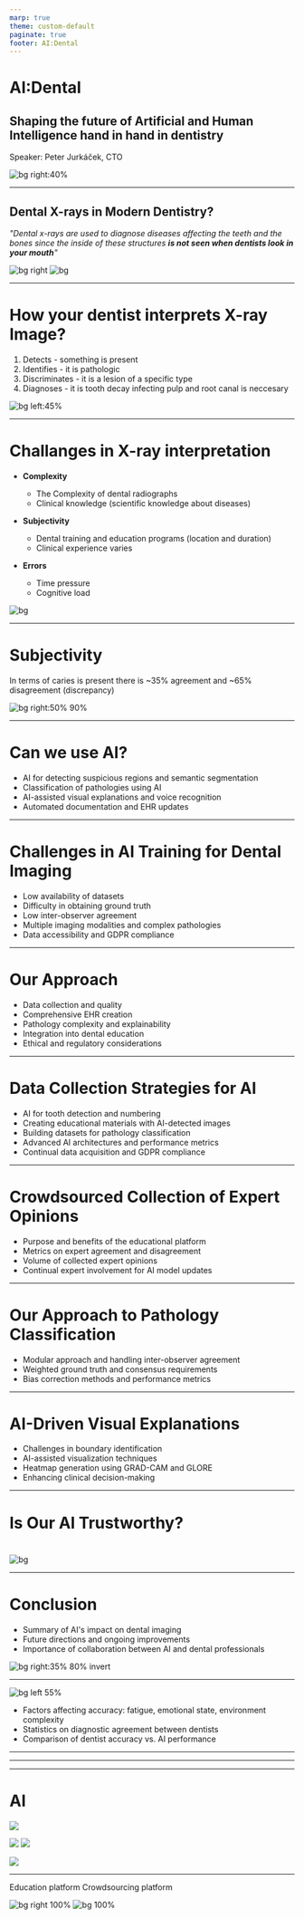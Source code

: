 ```yaml
---
marp: true
theme: custom-default
paginate: true
footer: AI:Dental
---
```


<!-- _paginate: skip -->

# AI:Dental
## Shaping the future of **Artificial** and **Human** **Intelligence** hand in hand in dentistry
Speaker: Peter Jurkáček, CTO

![bg right:40%](img/mascot/AID_5.svg)

---
<!-- _footer: "[University of Michigan School of Dentistry](https://www.dent.umich.edu/patient-care/dental-x-rays)" -->

<!-- Introduction to Dental Imaging -->
## Dental X-rays in Modern Dentistry?
*"Dental x-rays are used to diagnose diseases affecting the teeth and the bones since the inside of these structures **is not seen when dentists look in your mouth**"*

![bg right ](img/edu/7.png)
![bg](img/edu/6.png)

<!-- 
In dentistry, several pathologies and conditions cannot be detected by a visual examination alone and require the use of x-rays for proper diagnosis. Here are some of the key pathologies and conditions that can be identified through dental x-rays:

1. **Dental Caries (Cavities/Decays)** X-rays can reveal early-stage cavities between teeth or under existing dental fillings that are not visible to the naked eye.
2. **Periodontal Disease (Gum Disease)** Bone loss around the teeth, which is a sign of advanced periodontal disease, can be seen in x-rays.
3. **Periapical Infections or Abscesses** Infections at the root of the tooth or surrounding bone can be identified through x-rays.
4. **Impacted Teeth** Teeth that have not erupted properly, such as wisdom teeth, can be seen in x-rays.
5. **Cysts and Tumors** Pathological lesions like cysts and tumors within the jawbone can be detected through x-rays.
6. **Developmental Abnormalities** X-rays can show abnormalities in the development of teeth and jawbone structure.
7. **Bone Loss** Generalized bone loss, which may be due to osteoporosis or other systemic conditions, can be seen in dental x-rays.
8. **Dental Implant Placement** X-rays are used to assess the quality and quantity of bone for implant placement and to monitor the healing process.
9. **Fractures** X-rays can reveal fractures in the teeth and jaw that are not visible during a regular clinical examination.
10. **Sinus Issues** Dental x-rays can sometimes show problems in the maxillary sinuses, which can be related to dental conditions.
11. **Foreign Bodies** Any foreign objects embedded in the gum or bone can be detected using x-rays. -->

<!-- - Introduction of Dental Imaging and Its Importance in Dentistry
Dental imaging is a crucial tool in modern dentistry, primarily because it allows for the detection of issues that are not visible to the naked eye. One of the most significant advantages of dental X-rays is their ability to identify cavities (caries) early on, especially those that form in places difficult to examine visually, such as between teeth.
- *Bitewing radiography is commonly used to detect proximal caries, which require accurate diagnoses and early management and cannot be detected clinically due to tight contact surfaces [Gimenez et al., 2015]. Many factors, such as fatigue, emotions [Stec et al., 2018], and complex clinical environments [Hellén-Halme et al., 2008], could affect the accuracy of image interpretation.* 

- Detecting Hidden Cavities: Cavities can often go unnoticed during a routine visual examination
- Early Detection
- Comprehensive Diagnosis
- Guidance for Treatment -->

---

<!-- _footer: "[(1978) Detection accuracy in chest radiography](https://pubmed.ncbi.nlm.nih.gov/98003/)" -->
<!-- Analysis of X-ray Images by Dentists -->
# How your dentist interprets X-ray Image?
1. Detects - something is present
2. Identifies - it is pathologic
3. Discriminates - it is a lesion of a specific type
4. Diagnoses - it is tooth decay infecting pulp and root canal is neccesary

![bg left:45%](img/edu/9.png)

<!-- ## Analysis of X-ray Images by a Dentist
1. **Identify Suspicious Regions**:
    - Dentists examine X-rays to spot abnormal areas that may indicate cavities, infections, or other issues not visible in a regular check-up.
2. **Classify Pathologies**:
    - They determine the exact nature of the identified issues, such as cavities, gum disease, or abscesses, to decide the appropriate treatment.
3. **Explain Findings to the Patient**:
    - Dentists discuss the X-ray results with the patient, explaining the findings and the necessary treatments in an understandable way.
4. **Perform the Procedure**:
    - Based on the diagnosis, dentists perform the required treatments, such as fillings, root canals, or extractions.
5. **Make an Electronic Health Record of the Visit**:
    - After the visit, dentists update the patient's Electronic Health Record (EHR), which includes a digital dental chart documenting the findings, treatments, and future care plans.

- Influence of Various Factors
The accuracy of interpreting X-ray images can be influenced by several factors, including the dentist's fatigue, emotional state, and the complexity of the clinical environment. These factors can affect the precision of diagnosis, highlighting the need for careful analysis and sometimes a second opinion to ensure accurate treatment planning. -->

---

<!-- Slide 5: Accuracy of X-ray Interpretation -->
# Challanges in X-ray interpretation
- **Complexity**
  - The Complexity of dental radiographs
  - Clinical knowledge (scientific knowledge about diseases)

- **Subjectivity**
  - Dental training and education programs (location and duration)
  - Clinical experience varies

- **Errors**
  - Time pressure
  - Cognitive load

<!-- _footer: "[Influence of examiner’s clinical experience
on the reproducibility and accuracy of radiographic
examination in detecting occlusal caries](https://pubmed.ncbi.nlm.nih.gov/19669175/)" -->

<!-- _footer: "[(2022) Factors affecting interpretation of dental radiographs](https://www.ncbi.nlm.nih.gov/pmc/articles/PMC9974235/)" -->


![bg](img/mascot/)

---

<!-- _footer: "[(2020) Can a Computer Identify Carious Lesions in Dental X-Rays As Accurately As Humans?](https://www.hellopearl.com/products/second-opinion)" -->

# Subjectivity

In terms of caries is present there is ~35% agreement and ~65% disagreement (discrepancy)

![bg right:50% 90%](img/agreement/2.png)

---

<!-- Slide 6: Enhancing Diagnosis with AI -->
# Can we use AI?
- AI for detecting suspicious regions and semantic segmentation
- Classification of pathologies using AI
- AI-assisted visual explanations and voice recognition
- Automated documentation and EHR updates

<!-- ## Enhanced process of dentist with AI assisted
1. **Identify Suspicious Regions:**
Computer Vision (Object Detection): AI can be trained to automatically detect and highlight suspicious regions on X-ray images that may indicate cavities, infections, or abnormalities. This aids dentists in focusing on critical areas more efficiently.
Semantic Segmentation: AI algorithms can segment X-ray images to precisely outline areas of interest, making it easier for dentists to identify subtle pathologies that may be missed by the human eye alone.

2. **Classify Pathologies:**
Image Classification: AI can classify identified pathologies into specific categories such as cavities, gum disease, or abscesses based on patterns and characteristics extracted from X-ray images. This classification helps in determining the severity and type of treatment required.
Explain Findings to the Patient:

3. **Visual Explanations:** AI-generated visual aids, such as annotated images or diagrams overlaid on X-rays, can help dentists explain complex findings more clearly to patients.
Voice Recognition: Integrated voice recognition systems can assist dentists in dictating notes directly into the patient’s EHR, ensuring accurate and detailed documentation without the need for manual entry.
Perform the Procedure:

4. **Robotics and AI-Assisted Surgery:** While not specifically mentioned in the original context, AI can support robotic systems in performing precise dental procedures such as drilling or placing implants based on pre-determined treatment plans derived from AI analysis.

5. **Make an Electronic Health Record of the Visit:**
Automated Documentation: AI can automate the creation and updating of Electronic Health Records (EHRs) by extracting relevant data from the analysis process. This includes integrating the digital dental chart with detailed annotations and treatment plans. -->

---

<!-- Slide 7: Challenges in Training AI for Dental Imaging -->
# Challenges in AI Training for Dental Imaging

- Low availability of datasets
- Difficulty in obtaining ground truth
- Low inter-observer agreement
- Multiple imaging modalities and complex pathologies
- Data accessibility and GDPR compliance

<!-- # Challenges to Train AI in Dental Imaging

Training AI for dental imaging presents several challenges that need to be addressed to ensure accurate and effective deployment:
0. **Low amount of datasets**
- Not enough publicly available data

1. **Difficulty in Obtaining Ground Truth**
- X-ray Limitations: X-ray images serve as a supportive tool, but definitive pathology confirmation often requires clinical examination or invasive procedures like drilling.
- Need for Multi-perspective Evaluation: Accurate diagnosis demands both a radiological perspective from imaging and a clinical perspective from physical examination.

2. **Low Inter-observer Agreement**
- Subjectivity in Evaluation: Different dentists may interpret X-ray images differently, leading to varying diagnoses and treatment plans.
- Current Agreement Level: The level of inter-observer agreement is currently unknown (TODO%), highlighting variability in assessments.

3. **Multiple Imaging Modalities**
- Variety of Modalities: Dental imaging encompasses various modalities such as OPG, BW, Periapical, Cephalography, and CBCT.
- Prevalence of 2D X-rays: Despite the benefits of 3D CBCT imaging, its high radiation dose means 2D X-rays remain more commonly used.

4. **Other Challenges**
- Complex Pathologies: Dental conditions vary widely in complexity, requiring AI systems to accurately identify and classify diverse pathologies.
- Data Accessibility: Access to diverse and annotated datasets is crucial for training AI models effectively across different imaging modalities and pathologies.

Addressing these challenges involves developing robust AI algorithms capable of integrating multi-modal data, enhancing inter-observer agreement through standardized protocols, and ensuring the reliability and safety of AI-driven diagnoses in dental practice. -->

---

<!-- Slide 8: AI -->
# Our Approach
- Data collection and quality
- Comprehensive EHR creation
- Pathology complexity and explainability
- Integration into dental education
- Ethical and regulatory considerations

<!-- ## AI:Dental AI What we are doing?

- Data Collection and Quality:
Annotation Collection: Collaborating globally to collect annotated datasets that represent real-world dental conditions, ensuring AI models are trained on diverse and accurate data.
- Comprehensive EHR Creation: Complex Dental Charting: Developing robust systems for comprehensive dental charting that extend beyond decay detection to include periapical lesions, fillings, restorations, and oral structures. Feedback from clinics indicates a need for broader coverage in dental AI capabilities.
- Pathology Complexity: Diverse Pathologies: Identifying and classifying over 20 different dental pathologies with more than 60 attributes requires sophisticated AI models trained on diverse datasets.
- Explainability: Enhancing AI Explainability: Ensuring transparency in AI-driven diagnostics to foster trust among clinicians and patients.
- Education and Training: AI in Dental Education: Introducing AI concepts in dental education to prepare future practitioners for integrating AI technologies effectively into clinical practice.
- Ethical and Regulatory Considerations: Data Privacy and Governance: Adhering to strict data privacy regulations (e.g., GDPR) and implementing governance frameworks to ensure ethical use of AI in dentistry. -->

---

<!-- Slide 9: Data Collection for AI -->
# Data Collection Strategies for AI
- AI for tooth detection and numbering
- Creating educational materials with AI-detected images
- Building datasets for pathology classification
- Advanced AI architectures and performance metrics
- Continual data acquisition and GDPR compliance

<!-- ## Data Collection for AI in Dental Imaging
Our approach to data collection integrates both clinical and radiological views, leveraging AI for tooth detection and numbering:

- Mapping Pathologies Using AI: AI for Tooth Detection and Numbering
    - AI-driven tooth detection facilitates accurate pathology mapping onto images, enhancing diagnostic precision.
    - Utilizing AI algorithms to automatically detect and label teeth within dental images.
    - Dental Chart as JSON Structure: Structuring dental records in JSON format, linking tooth numbers with identified pathologies for detailed patient history.

- Creating educational materials using AI-detected images to aid in dental training and patient education.
    - Dataset Creation for Pathology Classification
    - Building datasets for training AI models to classify various dental pathologies accurately.

- AI Architecture Utilization
    - Employing advanced architectures such as DINO (TODO architecture) for robust tooth detection and pathology classification.

- Performance Metrics: 
    - Targeting high accuracy (TODO%) across a comprehensive range of pathology classes.

- Continual Data Acquisition:
    - Ensuring ongoing collection of diverse and annotated datasets to improve AI model performance over time.
    - Number of collected pathologies with clinical view (TODO Prehľad počtu patológií z jednej kliniky)

- GDPR Compliance:
    - Adhering strictly to GDPR regulations to safeguard patient data and privacy throughout the data lifecycle.
    - Thanks to GUID: Ensuring compliance with GDPR guidelines, providing patients with rights including access, rectification, erasure, restrict processing, and data portability. -->

---

<!-- Slide 10: Crowdsourced Data Collection -->
# Crowdsourced Collection of Expert Opinions
- Purpose and benefits of the educational platform
- Metrics on expert agreement and disagreement
- Volume of collected expert opinions
- Continual expert involvement for AI model updates

<!-- # AIDental
## Crowdsourced Collection of Opinions (Radiological View)

### Educational Application:
- **Purpose:** Recognizing the potential of our collected data, we developed an educational platform. This tool not only collects expert assessments but also enhances the educational experience by highlighting the variability in X-ray interpretations among experts and AI diagnostics.
- **Critical Thinking:** The platform teaches students to critically evaluate different interpretations, understanding that diagnostic certainty is not binary but involves varying degrees of confidence.
Agreement and Disagreement Metrics:
- **Expert Agreement**: The level of agreement among our dentists is currently being measured (TODO%). Understanding this variability is crucial for refining AI algorithms and educational content.
- **Evaluation Cases**: The system has been evaluated on a number of cases (TODO), providing a solid foundation for assessing diagnostic consistency.
- **Number of Opinions Collected:**
    - **Data Volume:** We have collected a substantial number of expert opinions (TODO), contributing to a rich dataset for training and validating our AI models.
- **Expert Involvement:** Continual expert involvement ensures that AI models are regularly updated with high-quality annotations and diverse perspectives.

By combining expert knowledge with advanced AI tools, our crowdsourced data collection approach aims to refine dental diagnostics, foster critical thinking in educational settings, and ensure the highest standards of accuracy and reliability in dental care. -->

--- 

<!-- Slide 11: Pathology Classification Approach -->
# Our Approach to Pathology Classification
- Modular approach and handling inter-observer agreement
- Weighted ground truth and consensus requirements
- Bias correction methods and performance metrics

<!-- # AIDental
### Pathology Classification in Our Company

Our approach to classifying dental pathologies employs a modular framework and incorporates multiple expert opinions to ensure accuracy and reliability. Here are the key elements of our methodology:

- **Modular Approach**:
  - We utilize a separate classifier for each specific pathology, enabling specialized and precise identification.

- **Handling Inter-observer Agreement**:
  - **Multiple Opinions**: To address variability in expert diagnoses, we collect multiple opinions for each pathology.
  - **Weighted Ground Truth**: The ground truth for training is weighted based on the average number of votes each diagnosis receives, ensuring a balanced and representative dataset.
  - **Minimum Consensus**: For each pathology classification, we require at least four expert opinions. These opinions are averaged and used as weighted inputs in the cross-entropy loss function, which has proven effective in stabilizing training.

- **Bias Correction**:
  - **MIT Methodology**: We experimented with a method from MIT to calculate annotator bias, but it did not yield satisfactory results for our needs.

- **Performance Metrics**:
  - **Success Rate**: Our classifiers aim for an accuracy rate of over TODO%, covering TODO number of pathologies.
  - **Clinical Utility**: While this system is not yet applicable for student use, we are working towards certifying it for clinical deployment to streamline administrative processes.

By employing this structured approach, we aim to enhance the accuracy and reliability of pathology classification in dental imaging, ultimately improving patient care and diagnostic efficiency. -->

--- 

<!-- Slide 12: Visual Explanations for Clinical Thinking -->
# AI-Driven Visual Explanations

- Challenges in boundary identification
- AI-assisted visualization techniques
- Heatmap generation using GRAD-CAM and GLORE
- Enhancing clinical decision-making

<!-- # AI:Dental
### Visual Explanations to Foster Clinical Thinking

To enhance clinical decision-making and improve the interpretability of dental X-rays, we employ AI-driven visual explanations:

- **Boundary Identification Challenges**:
  - Drawing accurate boundaries for pathologies is labor-intensive and prone to errors.

- **AI-Assisted Visualization**:
  - Our AI models create visual representations indicating potential pathology locations, reducing the need for manual annotation.

- **Heatmap Generation**:
  - Heatmaps highlight suspicious areas on X-rays, aiding users in identifying potential issues without requiring expert-drawn boundaries.
  - These heatmaps are generated once and used universally, promoting environmental sustainability by minimizing redundant computational efforts.

- **Techniques Used**:
  - **GRAD-CAM**: We utilize Gradient-weighted Class Activation Mapping (GRAD-CAM) to produce visual explanations for the AI's predictions.
  - **Addressing Negative Classes**: For negative classes, we employ GLORE (Global Relevance Explanation) to enhance interpretability and ensure comprehensive visualization.

By integrating these visual explanation techniques, we aim to support clinical thinking, enabling dentists to make more informed and accurate diagnoses based on AI-assisted imagery. -->

---

<!-- Slide 13: Trustworthiness of Our AI -->
# Is Our AI Trustworthy?
#
#
#
#
#
#
#
#
#
![bg](https://kroki.io/vega/svg/eNrlWctu4zYU3fsrCE2BJDN-yE4cTAeYFgVm0awaoAVmMciCkmiZjUQaJOVYCfzvJakX9aLlOA3aJAsjvuR98px7yeRpBIDzE_fXKIbOF-CshdjwL7PZFoVwGmKxTrwpprNsg5bOtsvp35wSZ6xUH3Ag1lJx6br6-xrhcC0MwQYGASahlFxnApgIyvEjUt4IJSizw3FIYMSl8If8CsCT_pQLBMZ6K4MBTrjerOXJJoBCr_zsOlq4l5932phcgf2WBPQiVBnawihBlWNTRa_fo1Rp_eb7NCFSF0dYpKV6ZUJuupwua3JfRhhSpvTdUr4fW_38nsSQABgi4qcAkgDQLWJcF7XH5-J0p38hf02wDyPAqJdwQRDn2jmHK9SX7WJ6Wf85PY5bhrcwz_ubPEQQquwJJD7qjuHq9NQZJHwDmar3v-XjG9ZnKNIxkIifBJj7DMeYQIEp0cmuIMOq6K9W6T-pj5GQB668I7LFjJIYESV5QFE08ZAi7bPrkf92NzJCaRFRhmIQmtOE-V0EFeqEVpTF_RwV6UZrwjBkskWJBlpCRpONl9b0y2IYkru-BMrOwiVHkKVLQRImEWRG8HlkG4pJxWDZzUio5FUWeQdUe39Mbm_G4PbmroitPEujm7pVr3ECGkNM6ubyHtgoplxYYRQFeflLB9ZzUq1XRtbKKZKQNXO1J-WOQdbDO9J6RIzKTYIlqJTJfqSMreRUQO1Mq4N0q9yWPacmuU2DKjL5XSBmBOrs-qLW4222aEec9mlkA3C2AJ_Awm3Ud5RbcGLI7jtQVBRW47Wqa3EOOdUwMljziEmAVPjzUrRiNK5Ht4I-EjWRBSCGw0xvGJXKPmDlU1XAegl6Ga0w1h1c4XDS3tKqQC3hLCtjbV9TboDFkNdBUy5gtbChUXYdaS4bjTMnzMSPKEeB09hYi6IDlR1Y093o_Czj59kYyAyTeKrdXYCPwKf8PN-S96Vyj-T-xcXhCNITI-CYnBgBF4zeH66rpBwXCEWekgw0-j2_ulosz6fLg8ZWOIpeOD5l8o8N9NVF02rZnc6bxkZ93_YHrwYF5wTaiW7Oab-T9rqdcHWmvhzxDvIjQ9pOtuL5lZ0PL8uKzFpa-LWw4Ci_uu4HXKt7EhTnpnV9aOOz6eXZAB_UBrtmhoZ98IsEozsHv4I5kLg87AhKUpADvPGzoz9oy4McaWzZzcU4CKIh9KNEfC_esTaDHo0C5yUaxAdX_zjPIbP1ql1QmiXmjbp-sZuEDAeO5fpQ8Fjf19t3t-IGUl7EupjcyeIOBletrbdPpM9R2i3aWhWcs4vpkSOzEdUwB8dMxLqDnknYmDIhg-khG92Drxp6VpztrTirjQbzoTeJoIeiNsrq4Nrb7rWnoKo6ifP8KD6B5cVpB36El-efetHz68-2-p6ildZv5E_t8cGFfqN69pRlK7-9ATOwcFqtrMQa091xZGl8T726EVo1Vc03Qy01o7MPzM6SmZpRlpwE3RyX0RCXX79afXaNpMGF9KgQkkUDS1mMIUM_gv69cyzFa8-t6o-qD5KKjbfY0aNkMMNtT64Bz63GaLAR2Z0uJH9fYj4c4eWND4luBK1owt4mgq5eBUFX7x5BHO_eJoCuXwVA1-8eQPrN9yYR9PlVEPT53SOIJvJMBwPIfH__d3FUvjx2i6OQUeqli__LWav_GI32o38Ah-l1Kg==)

<!-- - ALTAI score and improvement areas
- Long-term commitment to trustworthy AI
- Integration into education and support for critical thinking
- Traceability and feedback loops -->

<!-- echo "eNrlWVtP4zgUfudXWJmVgJ1e0kARizS7QuJhkVZapBlpHkY8OImbekntynZKA-p_X9u5OTe3pQzaBR5Gk2Ofq7_vHBuejwBwfuHBHC2gcwWcuRBLfjUer1AERxEW88QfYTrONmjpeDUd_cMpcQZK9RGHYi4Vp66rv-cIR3NhCJYwDDGJpOQiE8BEUI6fkPJGKEGZHYFFrETP8kN9orUy4lzfXt0gImAMrv_6dn0LGOJJLLjWUbZIMKdMbVzgMIxRIZ9RIr5mPiZeLgtT-TW8LL7WpTP5xXFEYKzsDHVC4zNHL23kvxsdX7aDyy0_9EqpSuBCp8JgiJMiMClPliEUeuU3tzJ2r43JFdhvSUC_zESKVzBOUOXYVNHrDyjVlQoCmshK-TjGIi3VKxNy09loWpMHMsKIMqXvlvLNwOrnz2QBCYARIkEKIAkBXSHG9aH3-PQOd_oNBXOCAwkDRv2EC4I41845nKG-bL3RWf3n8DjuGF7BPO8beYggUtkTCUPUHcP54akzSPgSMlXvn-XjBuszFOkASEYOQ8wDhheYQIEp0cnOIMOq6G9W6a80wEjxXnlHZIUZJYusEzyiOB76SDWVF9cj_9_9kRFKi4gyFIPQnCYs6CKoUCc0o2zRz1GRLrUmjCImW6hooCViNFn6aU2_LIYhue9LoOwsXHIEWboUJFESQ2YEn0e2pJhUDJbdjETI6JC1HvljeHc7AHe390Vs5Vka3d6teo0T0gXEpG4u74GNYqrejVEc5uUvHVjPSbVeGVkrp1hC1szVnpQ7AFkP70jrCTEqNwmWoFIm-5EyNpNTAbUzrQ7SrXKb9pya5DYNjekncY6YOZ_WfVFn08prR5z2aWQDeuyBz8BzG_Utp90CsocOFBWF1Xit6lqcQ041jAzWPGESIhX-pBTNGF3Uo5vBAImayAIQw2GmtxuVyj5g5VNVwHoJehmtMNYdXOFw2N7SqkAt4SwrY21TU26AxZDXQVMuYLWwpHF2HWkuG40zJ8wwiClHodPYWIuiA5UdWNPd6OQ44-fxAMgMk8VIuzsFv4KA8pN8S96Xyj2S-6en2yNID4yAY3JgBFww-rC9rpJyXCAU-0qyo9Hv-dXaYnkymm41NsNx_MrxKZN_L2GgLppWy-5o0jR21Pe12Xo1KDinHwednNN-h-11O-HqTH094m3lR4a0tWzFk3M7H16XFZm1tPBrYcFefvNHm9W1uidBcWJa14c2OB6dHe_gg9pg18zQsA9-l2B0J-APMAESl9sdQUkKsoU3QXb0W235kCONLbu5_A27nX7ydfu9eGfbDPo0Dp3XaBCfXP3jvITM1qt2QWmWmDfq-sVuGDEcOpbrQ8FjfV9v392KG0h5EeticieLOxhctbbePpG-RGnttbUqOGcX0z1HZiOq3RzsMxHrDnomYWPKRAym22x0D75q6FlxtrHirDYazIfeMIY-itsoq4NrY7vXHoKq6iRO8qP4DKanhx34Hl5efupFz68_2-p7ilZav5E_t8cH17_zg749ZdnK727BGHhOq5WVWGO6Ox5ZGt9zr26MZk1V881QS83o7DtmZ8lMzShLToIu98toF5dfvlh9do2knQvpUyEki3YsZTGGDP0YBg_OvhSvPbeqX6o-Sio23mJ7j5KdGW57cu3w3GqMBhuR3ZEn-fsa82EPL-98SHQjaEYT9j4RdP4mCDr_8AjieP0-AXTxJgC6-PAA0m--d4mgyzdB0OWHRxBN5JnuDCDz_f3fxVH58lh7eyGj1Eu9_8tZq78YHW3-Be8znU4=" | python -c "import sys; import base64; import zlib; print(zlib.decompress(base64.urlsafe_b64decode(sys.stdin.read())).decode('utf8'))" >> radial_chart.json -->

<!-- ### Is Our AI Trustworthy?

Our commitment to trustworthiness in AI is reflected in several key areas:

- **ALTAI Score and Improvement Awareness**:
  - We utilize the ALTAI (Assessment List for Trustworthy Artificial Intelligence) score presented in a radial chart format to evaluate our AI system. While we acknowledge our strengths, we also identify areas needing improvement and actively work on them.

- **Long-term Commitment**:
  - Building a trustworthy AI is an ongoing effort, and we are dedicated to continuously enhancing our systems.

- **Key Highlights**:
  - **Integration into Education**: By incorporating AI into educational platforms, we promote better understanding and use of AI among future dental professionals.
  - **Supporting Critical Thinking**: Showing both AI and expert results helps foster critical thinking by highlighting differences and encouraging thorough analysis.
  - **Traceability Through Data Version Control**: We maintain detailed records of data versions and changes, ensuring transparency and traceability throughout the AI development process.
  - **Feedback Loop via Educational App**: Our educational app collects feedback on AI performance before it directly impacts patient care, allowing us to refine and improve our systems based on real-world use.

These measures ensure our AI is reliable, transparent, and continuously improving, thereby fostering trust among users and stakeholders. -->

---

# Conclusion
- Summary of AI's impact on dental imaging
- Future directions and ongoing improvements
- Importance of collaboration between AI and dental professionals

![bg right:35% 80% invert](img/qr_aid.png)

---

<!-- _footer: "[(2020) Can a Computer Identify Carious Lesions in Dental X-Rays As Accurately As Humans?](https://www.hellopearl.com/products/second-opinion)" -->

![bg left 55%](img/agreement/1.png)

- Factors affecting accuracy: fatigue, emotional state, environment complexity
- Statistics on diagnostic agreement between dentists
- Comparison of dentist accuracy vs. AI performance

<!-- _footer: "1. 2022 Evaluation of radiographic interpretation skills of undergraduate dental students studying in a dental college of Punjab, India – A comparative study"

## Success rate of interpreting X-ray images by dental students ranges from **48% - 65%**<sup>[1]</sup>

![bg right:37%](img/321b949b-b01d-49b0-97a8-75af270f5e98.jpg) -->

<!-- ## What is the accuracy of interpreting X-ray?
- The accuracy of interpreting X-ray images can be influenced by several factors: dentist's fatigue, emotional state, and the complexity of the clinical environment
    - Errors due to exhaustion (fatigue, emotional state)
    - Missed findings out of specialization (complexity of the clinical environment)
    - Subjectivness during interpretation (Radiological view)
    - A bunch of different pathologies (complexity of the clinical environment)
    - "If first dentist annotate that there is not a Decay there is 87% chance that second one independently will agree and 13% that second will disagree"
        - Result ((79.7 / (79.7 + 13.1))+(89.5 / (89.5 + 6.2))+(79.5 / (79.5 + 15.3)))/3 = 87%
    - "If first dentist annotate that there is Decay, there is a 34% chance that second one independedly will spot the decay, and a 66% chance that second one will not spot the decay"
        ((7.2 / (7.2 + 13.1))+(4.3 / (4.3 + 6.2))+(5.2 / (5.2 + 15.3)))/3 = 33%
        [Can a Computer Identify Carious Lesions in Dental X-Rays As Accurately As Humans?](https://www.hellopearl.com/products/second-opinion)
    - Nepripravenosť na klinickú prax (nedostatočný počet prípadov, Datasety RTG snimok zubov na internete sotva najdete)
    - Uspesnost studentov TODO%
        - Zistili sme, nie je vysoka ani medzi studentami zubariny, pricom po odpromovani nastupuju s uspesnostou okolo TODO% a nasledne zbieraju skusenosti na klinike. Toto zistenie vyplyva z existujucich studiji (Odkaz) a pri pilotnom testovani edukacnej aplikacie priemerne skore studentov bolo opdobne (Obrazok z pilotneho testovania) okolo TODO%
    - Students miss over 43% of actual caries and are only right 57% of the time they identify one, while our AI consistently outperforms them in both accuracy and reliability. [Evaluation of radiographic interpretation skills of undergraduate dental students studying in a dental college of Punjab, India – A comparative study](https://www.researchgate.net/publication/367683626_Evaluation_of_radiographic_interpretation_skills_of_undergraduate_dental_students_studying_in_a_dental_college_of_Punjab_India_-_A_comparative_study) 
    
    *The F1-score of the students was 0.57, while the F1-score of the network was 0.74 despite the accuracy of 0.82. A significant difference in the sensitivity was found between the model and the postgraduate students when detecting different stages of lesions (p < 0.05). For early lesions which limited in enamel and the outer third of dentin, the neural network had sensitivities all above or at 0.65, while students showed sensitivities below 0.40. From our results, we conclude that the CNN may be an assistant in detecting proximal caries on bitewings.*
    -->
---

<!-- RTG snimok, je dolezity lebo niektore patologie 

Podme identifikovat kazy z RTG snimok aby AI mohla zubara upozornit na pritomnost zubneho kazu. Rozhodli sme sa pouzit dostupne architektury na trhu Unet, Unet++. Rozhodli sme sa pre Model Centric approach, kde sme urobili projekt, ktorym sme vedeli skusat vsetky SOTA architektury na semanticku segmentaciu (Unet, Unet++). Ale co s datasetom? Potrebovali sme RTG snimky. Datasety RTG snimok zubov na internete sotva najdete. Aj ked najdete a zacnete ich kontrolovat tak zistite, ze obsahuju chyby. Preto sme sa rozhodli, ze si pripravime vlastny dataset RTG snimok. Nasadili sme si vlastnu instanciu anotacneho nastroja, najlepsie vyzeral opensource CVAT. V tomto nastroji sme vytvorili dataset na ktorom nam lekari polygonami ohranicovali nalezy kazov. Zvolili sme iterativny pristup pri ktorom lekar snimok oanotoval a druhy jeho zistenia nasledne validoval.

A spustili sme trenovanie s klasickym UNetom ako proof of concept to fungovalo ale model nedokazal dobre generalizovat na validacnom datasete. Podla studie, ktoru sme replikovali mal klasicky UNET mat uspesnost XY% a nam sa podarilo vytlacit F1 score na 30%. Dali sme vizaulne validovat vysledky modelu doktorovi aby nam povedal ako dobre model performuje. 

A ako sme ho pozorovali sme zistili, ze model oznacil niektore veci, ktore lekari pri anotovani prehliadli a ked boli so zisteniami konfrotovani tak uznali, ze model ma pravdu. V niektorych pripadoch striktne odmietli, ze ma model pravdu a niekedy ani sami nevedeli (False alarm). Vtedy sme si zacali uvedomovat, ze ked chcete vytvorit medicinsky dataset je to nieco ine ako ked sa snazite segmentovat macky a psov. Ako mame trenovat AI ked nemame ani nevieme ground true? Navyse ground true viete ziskat az po vyvrtani zubu pacienta a pokial chcete pre model pripravit snimok na ktorom su viacere kazy musel by zubar rozvrtat vsetky zuby pacientovi po urobeni RTG aby nam potvrdil, ze sa tam naozaj nachadzali.

Urobili sme experiment do ktoreho sme includli 8 zubarov a rozdelili im anotovat 1000 RTG snimok, pricom na kazdej snimke mali detekovane oblasti, ktore mali klasifikovat na pritomnost nalezu periapikalnej lezie. Po oanotovani sme zistili, ze z 1000 fotiek sa 100% zhodli na 500 snimkach, takze pomocou supervised pristupu sme boli schopni natrenovat model na iba na 500 snimkach.

Hlavny problem je v tom, ze na oanotovanie medicinskeho datasetu nam nestaci radiologicky pohlad ale potrebujeme aj klinicky pohlad. Ziskanie klinickeho ground true je velmi narocne lebo by bolo treba rozvrtat vsetky zuby pacientovi pocas jednej navstevy alebo v case znacit stav po rozvrtani zubu pacienta. K tomuto je potrebne aby ste boli napojeny na zdroj dat u ktoreho nam tecu data. To sa nam podarilo vdaka PMS semaforu softveru, ktory nam umoznuje zbierat data z partnerskych klinik.

Pokial nemate zaklad z ktorehe zbierate produkcne data neviete spravit robustnu AI. Totizto verejne dostupne datasety nam umoznili vyvinut iba proof of concept ale nie produkcnu AI, kedze produkcne data su castokrat bohatsie na šum. 

Kedze sme si uvedomovolali potencial dat, ktore mame chceli sme vytvorit nastroj cez ktory dokazeme zbierat posudky a zaroven pomocou zvysit uroven vzdelanosti pri interpretacii RTG snimok. Preto sme implementovali Edukacnu platformu v ktorej poukazujeme na nejednoznacnost interpretacie aj medzi expertami aj pri diagnostikou AI a snazime sa studentom ukazat tieto nazory aby k nim pristupovali kriticky a uvedomovali si, ze pri interpretaci nie je binarna odpoved ano nie ale miera istoty. 

Vyvinutie crowdsourcovej platformy nie je trivialne 

Preto sme sa rozhodli, ze budeme zbierat aj klinicky aj radiologicky. Navyse interpretacia RTG snimok nie je trivialna ani pre expertov. Ked sme zacali venovat tejto problematike a snazili sme sa odhalit podstatu nizkej uspesnosti interpretacie zistili sme, nie je vysoka ani medzi studentami zubariny, pricom po odpromovani nastupuju s uspesnostou okolo 50% a nasledne zbieraju skusenosti na klinike. Toto zistenie vyplyva z existujucich studiji (Odkaz) a pri pilotnom testovani edukacnej aplikacie priemerne skore studentov bolo opdobne (Obrazok z pilotneho testovania) okolo 50%




Expected documentation in wps

3.3 Proposed Method
3.1 Preprocessing
3.3.2 Model framework
3.3.3 Model training
4. Experimental results
4.1 Tooth segmentation and labeling
4.2 Tooth finding classification
4.3 Qualitative results and failures
5. Discussion / Next steps

Cize identifikovali viacere problemy
- 
- Inter-observer variability
- RTG je iba pomocna metoda

- Nakreslime kazy pomocou polygonu
- Value:
    - Pomahame zubarovi vizualne komunikovat pacientovi kazy
    - Pacientovi ale pomahame mu zefektivnit pracu?
- Gotchas:
    - Zubar/sestricka stale musi manualne zapisovat vsetky nalezy do electronic health reccords
    - Stanovanie


Na riesenie Intra observer variability sme zacali zberat viacere nazory. Podarilo sa nam stabilizovat trening vdaka aplikovaniu vahovanej cross entropie, ktora sa estimatuje pre kazdeho anotatora bias v jeho odpovediach. Pre nas sa ako najlepsie ukazalo vahovanie ground true podla priemerneho poctu votov, ktore dostalo. 


Navyse ked sme prezentovali AI klinikam zistili sme, ze klinike nestacia kazy ale chceli by aj periapikalne lezie, plomby, restoracie, struktury v ustach. Preto pokial chceme pomoct zubarovi komplexne skontrolovat usta pacienta a identifikovat vsetky nalezy, ktore sa tam mozu vyskytovat zistili sme ze s datasetom, ktory obsahuje iba kazy si nevystacime. Mnozstvo patologii, ktore musi doktor urcite je XY. Ale ako vieme vytvarat datasety pre ktore neviem ani ground true.

Co sme zistili?
- detecting decays is not enought
- interobserver variability
- intraobserver variability
- hard to find ground true
- softlabels can stabilize traning
- radiological view vs clinical view
- radiograph is considered as personal data
- edukacia nam pomaha ziskavat feedback
- prinasanie hodnoty offline



- Semantic segmentation of carries
- Semantic segmentation of structures
- BW Tooth detection
- OPG Tooth detection
- Restoration classification
- Finding classification -->

<!-- GDPR:
- Data minimization, Personal data removal (Privacy)
- GUID: Right to Access, Rectification, Erasure, Restrict Processing, Data Portability (Data Governance)
- Informed consents (Data Governance)

Scope: It applies to all companies that process personal data of individuals residing in the EU, regardless of the company's location.
Personal Data: Any information related to an identified or identifiable natural person, such as names, addresses, email addresses, IP addresses, and more.
Rights of Individuals:

Right to Access: Individuals have the right to access their personal data and obtain information on how it is being used.
Right to Rectification: Individuals can request correction of inaccurate personal data.
Right to Erasure (Right to be Forgotten): Individuals can request the deletion of their personal data under certain conditions.
Right to Restrict Processing: Individuals can request the limitation of the processing of their personal data.
Right to Data Portability: Individuals can request their personal data in a commonly used format to transfer it to another controller.
Right to Object: Individuals can object to the processing of their personal data for certain purposes.
Data Protection Principles:

Lawfulness, Fairness, and Transparency: Data processing must be lawful, fair, and transparent to the data subject.
Purpose Limitation: Data must be collected for specified, explicit, and legitimate purposes and not further processed in a manner incompatible with those purposes.
Data Minimization: Data collected must be adequate, relevant, and limited to what is necessary for the purposes for which it is processed.
Accuracy: Data must be accurate and kept up to date.
Storage Limitation: Data must be kept in a form that permits identification of data subjects for no longer than necessary.
Integrity and Confidentiality: Data must be processed in a manner that ensures its security.
Accountability and Governance:

Organizations must implement appropriate technical and organizational measures to ensure and demonstrate compliance.
Organizations may need to appoint a Data Protection Officer (DPO) if they process large amounts of personal data or engage in certain types of processing activities.
Data Breaches: Organizations must report certain types of data breaches to the relevant supervisory authority within 72 hours of becoming aware of the breach.

Penalties: Non-compliance can result in significant fines, up to €20 million or 4% of the annual global turnover of the preceding financial year, whichever is higher. -->

---
<!-- Ahoj potrebujem pripravit prezentaciu obecenstvo, ktore su to AI researchers, AI students a tiez ludia z firiem pouzivajucich AI, ktori su vcelku technologicky zdatni. Vzdy ich zaujima, ako sa riesia rozne specificke vyzvy (vo nasom pripade napriklad image recognition, false positives/negatives, ako sa trenovala AI, ako ste spracuvali datasety atd. - skratka technicke zaujimavosti). 

v prezentacii sa da aj nieco povedat k tomu ake AI pristupy pouzivame
dolezite -- NIE JE TO REKLAMA PRODUKTU A ANI FIRMY, TO JE KONTRAPRODUKTIVNE, a poskodi to vsetkych

treba mat na pameti, ze su tam AI ludia, ktori sa chcu nieco nove dozvediet ohladom toho co sa vam podarilo, nepodarilo s AI, aku architekturu je dobre pouzit pre nejake pripady, s cim ste mali vacsi problem, ako ste sa vysporiadali s doveryhodnostou (vybrate aspekty), kde vidite este medzery...

samozrejme to co mozete zdielat, ale dolezite, aby tam bol potencial na pridanu hodnotu
ludi napr. nebudu zaujimat medicinske certifikacie, ale to ako sa snazite zabezpecovat transparentnost moze byt zaujimave -->

---

<div class='columns3'><div>

# AI

![](img/tasks/T01.png)

</div><div>

![](img/tasks/T02_2.png)
![](img/tasks/T02_1.png)

</div><div>

![](img/tasks/T03.png)

</div></div>

---

Education platform 
Crowdsourcing platform

![bg right 100%](img/mascot/AID_12.svg)
![bg 100%](img/mascot/AID_11.svg)
